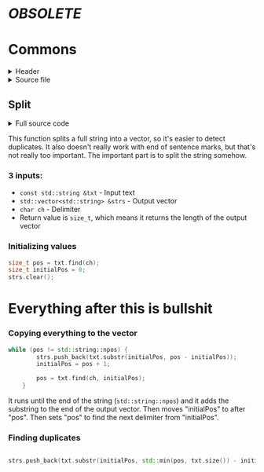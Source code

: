 # _**OBSOLETE**_

# Commons

<details>
<summary style="cursor: pointer; user-select: none">Header</summary>

```c++
#include <vector>
#include <string>

#ifndef COMMONS_H
#define COMMONS_H


class Commons {
public:

    static size_t split(const std::string &txt, std::vector<std::string> &strs, char ch);
};

#endif //COMMONS_H
```

</details>

<details>
<summary style="user-select: none; cursor: pointer">Source file</summary>

```c++
#include "header/commons.h"

#include <string>
#include <vector>

size_t Commons::split(const std::string &txt, std::vector<std::string> &strs, char ch) {

    size_t pos = txt.find(ch);
    size_t initialPos = 0;
    strs.clear();

    while (pos != std::string::npos) {
        strs.push_back(txt.substr(initialPos, pos - initialPos));
        initialPos = pos + 1;

        pos = txt.find(ch, initialPos);
    }

    strs.push_back(txt.substr(initialPos, std::min(pos, txt.size()) - initialPos + 1));

    return strs.size();

}

```

</details>

## Split

<a name="split"></a>

<details>
<summary style="cursor: pointer; user-select: none;">Full source code</summary>

```c++
size_t Commons::split(const std::string &txt, std::vector<std::string> &strs, char ch) {

    size_t pos = txt.find(ch);
    size_t initialPos = 0;
    strs.clear();

    while (pos != std::string::npos) {
        strs.push_back(txt.substr(initialPos, pos - initialPos));
        initialPos = pos + 1;

        pos = txt.find(ch, initialPos);
    }

    strs.push_back(txt.substr(initialPos, std::min(pos, txt.size()) - initialPos + 1));

    return strs.size();

}
```

</details>

This function splits a full string into a vector, so it's easier to detect duplicates. It also doesn't really work with
end of sentence marks, but that's not really too important. The important part is to split the string somehow.

### 3 inputs:

- `const std::string &txt` - Input text
- `std::vector<std::string> &strs` - Output vector
- `char ch` - Delimiter
- Return value is `size_t`, which means it returns the length of the output vector

### Initializing values

```c++
size_t pos = txt.find(ch);
size_t initialPos = 0;
strs.clear();
```

# Everything after this is bullshit

### Copying everything to the vector

```c++
while (pos != std::string::npos) {
        strs.push_back(txt.substr(initialPos, pos - initialPos));
        initialPos = pos + 1;

        pos = txt.find(ch, initialPos);
    }
```

It runs until the end of the string (`std::string::npos`) and it adds the substring to the end of the output vector.
Then moves "initialPos" to after "pos". Then sets "pos" to find the next delimiter from "initialPos".

### Finding duplicates

```c++

strs.push_back(txt.substr(initialPos, std::min(pos, txt.size()) - initialPos + 1));

```
